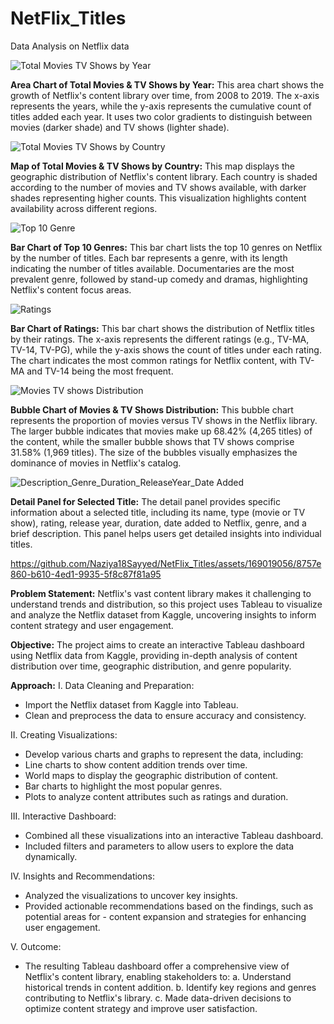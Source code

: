 # NetFlix_Titles
Data Analysis on Netflix data

![Total Movies   TV Shows by Year](https://github.com/Naziya18Sayyed/NetFlix_Titles/assets/169019056/399f5906-5f95-4321-b686-5cbbc82f3f17)

**Area Chart of Total Movies & TV Shows by Year:**
This area chart shows the growth of Netflix's content library over time, from 2008 to 2019. The x-axis represents the years, while the y-axis represents the cumulative count of titles added each year. It uses two color gradients to distinguish between movies (darker shade) and TV shows (lighter shade).

![Total Movies   TV Shows by Country](https://github.com/Naziya18Sayyed/NetFlix_Titles/assets/169019056/48932003-2478-4c85-ba04-67f74cffa3c5)

**Map of Total Movies & TV Shows by Country:**
This map displays the geographic distribution of Netflix's content library. Each country is shaded according to the number of movies and TV shows available, with darker shades representing higher counts. This visualization highlights content availability across different regions.

![Top 10 Genre](https://github.com/Naziya18Sayyed/NetFlix_Titles/assets/169019056/82f2c27d-cfab-47d2-854e-8bdd21e4c82c)

**Bar Chart of Top 10 Genres:**
This bar chart lists the top 10 genres on Netflix by the number of titles. Each bar represents a genre, with its length indicating the number of titles available. Documentaries are the most prevalent genre, followed by stand-up comedy and dramas, highlighting Netflix's content focus areas.

![Ratings](https://github.com/Naziya18Sayyed/NetFlix_Titles/assets/169019056/8917abca-5835-4754-b742-3b5a926b5bc6)

**Bar Chart of Ratings:**
This bar chart shows the distribution of Netflix titles by their ratings. The x-axis represents the different ratings (e.g., TV-MA, TV-14, TV-PG), while the y-axis shows the count of titles under each rating. The chart indicates the most common ratings for Netflix content, with TV-MA and TV-14 being the most frequent.

![Movies   TV shows Distribution](https://github.com/Naziya18Sayyed/NetFlix_Titles/assets/169019056/44d4d0ca-43d0-4718-b080-98689987f614)

**Bubble Chart of Movies & TV Shows Distribution:**
This bubble chart represents the proportion of movies versus TV shows in the Netflix library. The larger bubble indicates that movies make up 68.42% (4,265 titles) of the content, while the smaller bubble shows that TV shows comprise 31.58% (1,969 titles). The size of the bubbles visually emphasizes the dominance of movies in Netflix's catalog.

![Description_Genre_Duration_ReleaseYear_Date Added](https://github.com/Naziya18Sayyed/NetFlix_Titles/assets/169019056/8abae4bd-a21b-4487-bc56-825753a11b46)

**Detail Panel for Selected Title:**
The detail panel provides specific information about a selected title, including its name, type (movie or TV show), rating, release year, duration, date added to Netflix, genre, and a brief description. This panel helps users get detailed insights into individual titles.

https://github.com/Naziya18Sayyed/NetFlix_Titles/assets/169019056/8757e860-b610-4ed1-9935-5f8c87f81a95


**Problem Statement:**
Netflix's vast content library makes it challenging to understand trends and distribution, so this project uses Tableau to visualize and analyze the Netflix dataset from Kaggle, uncovering insights to inform content strategy and user engagement.

**Objective:**
The project aims to create an interactive Tableau dashboard using Netflix data from Kaggle, providing in-depth analysis of content distribution over time, geographic distribution, and genre popularity.

**Approach:**
I. Data Cleaning and Preparation:
- Import the Netflix dataset from Kaggle into Tableau.
- Clean and preprocess the data to ensure accuracy and consistency.

II. Creating Visualizations:

- Develop various charts and graphs to represent the data, including:
- Line charts to show content addition trends over time.
- World maps to display the geographic distribution of content.
- Bar charts to highlight the most popular genres.
- Plots to analyze content attributes such as ratings and duration.

III. Interactive Dashboard:
- Combined all these visualizations into an interactive Tableau dashboard.
- Included filters and parameters to allow users to explore the data dynamically.

IV. Insights and Recommendations:
- Analyzed the visualizations to uncover key insights.
- Provided actionable recommendations based on the findings, such as potential areas for - 
  content expansion and strategies for enhancing user engagement.

V. Outcome:
- The resulting Tableau dashboard offer a comprehensive view of Netflix's content 
  library, enabling stakeholders to:
    a. Understand historical trends in content addition.
    b. Identify key regions and genres contributing to Netflix's library.
    c. Made data-driven decisions to optimize content strategy and improve user satisfaction.
